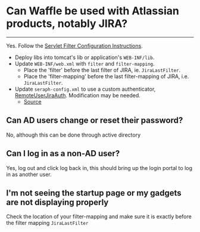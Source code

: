 # Can Waffle be used with Atlassian products, notably JIRA?

----

Yes. Follow the [Servlet Filter Configuration Instructions](https://github.com/dblock/waffle/blob/master/Docs/ServletSingleSignOnSecurityFilter.md). 

* Deploy libs into tomcat's lib or application's `WEB-INF/lib`.
* Update `WEB-INF/web.xml` with `filter` and `filter-mapping`. 
  * Place the 'filter' before the last filter of JIRA, ie. `JiraLastFilter`.
  * Place the 'filter-mapping' before the last filter-mapping of JIRA, i.e. `JiraLastFilter`.
* Update `seraph-config.xml` to use a custom authenticator, [RemoteUserJiraAuth](https://marketplace.atlassian.com/plugins/anguswarren.jira.RemoteUserJiraAuth). Modification may be needed.
  * [Source](https://github.com/AngusWarren/remoteuserauth)

## Can AD users change or reset their password?

No, although this can be done through active directory

## Can I log in as a non-AD user?

Yes, log out and click log back in, this should bring up the login portal to log in as another user.

## I'm not seeing the startup page or my gadgets are not displaying properly

Check the location of your filter-mapping and make sure it is exactly before the filter mapping `JiraLastFilter`

